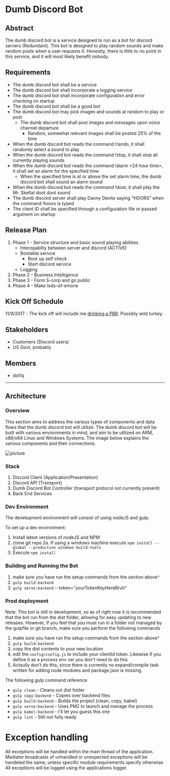# Dumb Discord Bot

## Abstract
The dumb discord bot is a service designed to run as a bot for discord servers (Redundant). This bot is designed to play random sounds and make random posts when a user requests it. Honestly, there is little to no point in this service, and it will most likely benefit nobody. 

 ## Requirements
*	The dumb discord bot shall be a service
*	The dumb discord bot shall incorporate a logging service
*	The dumb discord bot shall incorporate configuration and error checking on startup
*	The dumb discord bot shall be a good bot
*	The dumb discord bot may pick images and sounds at random to play or post
    * The dumb discord bot shall post images and messages upon voice channel departure
        * Random, somewhat relevant images shall be posted 25% of the time
*	When the dumb discord bot reads the command !rando, it shall randomly select a sound to play
*	When the dumb discord bot reads the command !stop, it shall stop all currently playing sounds
*	When the dumb discord bot reads the command !alarm <24 hour time>, it shall set an alarm for the specified time
    *	When the specified time is at or above the set alarm time, the dumb discord bot shall sound an alarm sound
* When the dumb discord bot reads the command !doot, it shall play the Mr. Skeltal doot doot sound
*	The dumb discord server shall play Danny Devito saying “HOORS” when the command !hoors is typed
*	The client ID shall be specified through a configuration file or passed argument on startup

## Release Plan
1. Phase 1 - Service structure and basic sound playing abilities
    * Interopablity between server and discord (ACTIVE)
    * Bootable serivce
        * Boot up self check
        * Start discord service
    * Logging
2. Phase 2 - Business Intelligence 
3. Phase 3 - Form S-corp and go public
4. Phase 4 - Make lods-of-emone

## Kick Off Schedule
11/9/2017 - The kick off will include me [drinking a PBR](https://i.imgur.com/6kaIJCj.jpg). Possibly wild turkey. 

## Stakeholders 
* Customers (Discord users)
* US Govt, probably

## Members
* dot1q

- - - -

## Architecture

### Overview
This section aims to address the various types of components and data flows that the dumb discord bot will utilize. The dumb discord bot will be built with various enviornments in mind, and aim to be utilized on ARM, x86/x64 Linux and Windows Systems. The image below explains the various components and their connections. 

![picture](https://i.imgur.com/0geEFBt.png)


### Stack
1. Discord Client (Application/Presentation)
2. Discord API (Transport)
3. Dumb Discord Bot Controller (transport protocol not currently present)
4. Back End Services

### Dev Environment
The development environment will consist of using nodeJS and gulp.

To set up a dev environment:
1. Install latest versions of nodeJS and NPM
2. clone git repo
    2a. If using a windows machine execute ```npm install --global --production windows-build-tools```
3. Execute ```npm install```

### Building and Running the Bot
1) make sure you have run the setup commands from the section above^
2) ```gulp build:backend```
3) ```gulp serve:backend``` --token="yourTokenKeyHereBruh"

### Prod deployment
Note: This bot is still in development, so as of right now it is recommended that the bot run from the dist folder, allowing for easy updating to new releases. However, if you feel that you must run in a folder not managed by the gulpfile or git branch, make sure you perform the following commands

1) make sure you have run the setup commands from the section above^
2) ```gulp build:backend```
3) copy the dist contents to your new location
4) edit the ```config/config.js``` to include your clientId token. Likewise if you define it as a process env var you don't need to do this
5) Actaully don't do this, since there is currently no expand/compile task written for adding node modules and package.json is missing. 

The following gulp command reference
* ```gulp clean``` - Cleans out dist folder
* ```gulp copy:backend``` - Copies over backend files
* ```gulp build:backend``` - Builds the project (clean, copy, babel)
* ```gulp serve:backend``` - Uses PM2 to launch and manage the process
* ```gulp babel:backend``` - I'll let you guess this one
* ```gulp lint``` - Still not fully ready

# Exception handling
All exceptions will be handled within the main thread of the application. Mediator broadcasts of unhandled or unexpected exceptions will be handeled the same, unless specific module requirements specify otherwise. All exceptions will be logged using the applications logger. 

